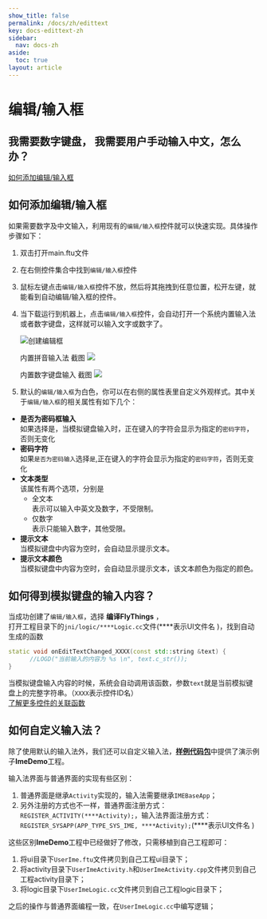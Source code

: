 ```yaml
---
show_title: false
permalink: /docs/zh/edittext
key: docs-edittext-zh
sidebar:
  nav: docs-zh
aside:
  toc: true
layout: article
---
```

# 编辑/输入框
## 我需要数字键盘， 我需要用户手动输入中文，怎么办？
[如何添加编辑/输入框](#add_edit_text)

## <span id = "add_edit_text">如何添加编辑/输入框</span>
如果需要数字及中文输入，利用现有的`编辑/输入框`控件就可以快速实现。具体操作步骤如下：
1. 双击打开main.ftu文件
2. 在右侧控件集合中找到`编辑/输入框`控件
3. 鼠标左键点击`编辑/输入框`控件不放，然后将其拖拽到任意位置，松开左键，就能看到自动编辑/输入框的控件。
4. 当下载运行到机器上，点击`编辑/输入框`控件，会自动打开一个系统内置输入法或者数字键盘，这样就可以输入文字或数字了。
    
    ![创建编辑框](assets/EditText-create.gif)     

    内置拼音输入法 截图
     ![](assets/edittext/input_method.jpg)  
    
    内置数字键盘输入  截图
      ![](assets/edittext/input_method_num.jpg)
  
5. 默认的`编辑/输入框`为白色，你可以在右侧的属性表里自定义外观样式。其中关于`编辑/输入框`的相关属性有如下几个：
  * **是否为密码框输入**  
    如果选择是，当模拟键盘输入时，正在键入的字符会显示为指定的`密码字符`，否则无变化
  * **密码字符**  
    如果`是否为密码输入`选择`是`,正在键入的字符会显示为指定的`密码字符`，否则无变化
  * **文本类型**  
    该属性有两个选项，分别是  
       * 全文本  
      表示可以输入中英文及数字，不受限制。
       * 仅数字  
      表示只能输入数字，其他受限。
  * **提示文本**  
    当模拟键盘中内容为空时，会自动显示提示文本。
  * **提示文本颜色**  
    当模拟键盘中内容为空时，会自动显示提示文本，该文本颜色为指定的颜色。

## 如何得到模拟键盘的输入内容？
当成功创建了`编辑/输入框`，选择 **编译FlyThings** ，  
打开工程目录下的`jni/logic/****Logic.cc`文件(\*\*\*\*表示UI文件名 )，找到自动生成的函数  
```c++
static void onEditTextChanged_XXXX(const std::string &text) {
	  //LOGD("当前输入的内容为 %s \n", text.c_str());
}
```
当模拟键盘输入内容的时候，系统会自动调用该函数，参数`text`就是当前模拟键盘上的完整字符串。（`XXXX`表示控件ID名）  
[了解更多控件的关联函数](relation_function)

## 如何自定义输入法？
除了使用默认的输入法外，我们还可以自定义输入法，[**样例代码包**](demo_download#demo_download)中提供了演示例子**ImeDemo**工程。

输入法界面与普通界面的实现有些区别：
1. 普通界面是继承`Activity`实现的，输入法需要继承`IMEBaseApp`；
2. 另外注册的方式也不一样，普通界面注册方式：`REGISTER_ACTIVITY(****Activity);`，输入法界面注册方式：`REGISTER_SYSAPP(APP_TYPE_SYS_IME, ****Activity);`(\*\*\*\*表示UI文件名 )

这些区别**ImeDemo**工程中已经做好了修改，只需移植到自己工程即可：
1. 将ui目录下`UserIme.ftu`文件拷贝到自己工程ui目录下；
2. 将activity目录下`UserImeActivity.h`和`UserImeActivity.cpp`文件拷贝到自己工程activity目录下；
3. 将logic目录下`UserImeLogic.cc`文件拷贝到自己工程logic目录下；

之后的操作与普通界面编程一致，在`UserImeLogic.cc`中编写逻辑；